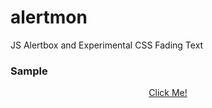 # alertmon
JS Alertbox and Experimental CSS Fading Text

### Sample
<p align="center">
<a href="https://what-if.pages.dev">
Click Me!
</a>
</p>

